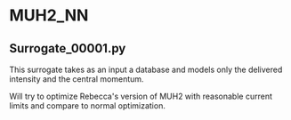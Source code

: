 # MUH2_NN
## Surrogate_00001.py

This surrogate takes as an input a database and models only the delivered intensity and the central momentum.

Will try to optimize Rebecca's version of MUH2 with reasonable current limits and compare to normal optimization.
